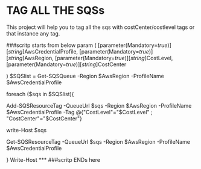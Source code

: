 # TAG ALL THE SQSs 
This project will help you to tag all the sqs with costCenter/costlevel tags or that instance any tag. 


###scritp starts from below 
param (
    [parameter(Mandatory=$true)][string]$AwsCredentialProfile,
    [parameter(Mandatory=$true)][string]$AwsRegion,
  	[parameter(Mandatory=$true)][string]$CostLevel,
	  [parameter(Mandatory=$true)][string]$CostCenter
	
	
)
$SQSlist = Get-SQSQueue -Region $AwsRegion -ProfileName $AwsCredentialProfile 

foreach ($sqs in $SQSlist){

Add-SQSResourceTag -QueueUrl $sqs -Region $AwsRegion -ProfileName $AwsCredentialProfile -Tag @{"CostLevel"="$CostLevel" ; "CostCenter"="$CostCenter"}

write-Host $sqs

Get-SQSResourceTag -QueueUrl $sqs -Region $AwsRegion -ProfileName $AwsCredentialProfile

}
Write-Host *** 
###scritp ENDs here
